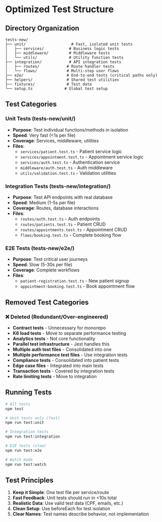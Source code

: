 # Optimized Test Structure

## Directory Organization

```
tests-new/
├── unit/                    # Fast, isolated unit tests
│   ├── services/           # Business logic tests
│   ├── middleware/         # Middleware tests
│   └── utils/              # Utility function tests
├── integration/            # API integration tests
│   ├── routes/            # Route handler tests
│   └── flows/             # Multi-step user flows
├── e2e/                   # End-to-end tests (critical paths only)
├── helpers/               # Shared test utilities
├── fixtures/              # Test data
└── setup.ts              # Global test setup

```

## Test Categories

### Unit Tests (tests-new/unit/)
- **Purpose**: Test individual functions/methods in isolation
- **Speed**: Very fast (<1s per file)
- **Coverage**: Services, middleware, utilities
- **Files**: 
  - `services/patient.test.ts` - Patient service logic
  - `services/appointment.test.ts` - Appointment service logic
  - `services/auth.test.ts` - Authentication service
  - `middleware/auth.test.ts` - Auth middleware
  - `utils/validation.test.ts` - Validation utilities

### Integration Tests (tests-new/integration/)
- **Purpose**: Test API endpoints with real database
- **Speed**: Medium (1-5s per file)
- **Coverage**: Routes, database interactions
- **Files**:
  - `routes/auth.test.ts` - Auth endpoints
  - `routes/patients.test.ts` - Patient CRUD
  - `routes/appointments.test.ts` - Appointment CRUD
  - `flows/booking.test.ts` - Complete booking flow

### E2E Tests (tests-new/e2e/)
- **Purpose**: Test critical user journeys
- **Speed**: Slow (5-30s per file)
- **Coverage**: Complete workflows
- **Files**:
  - `patient-registration.test.ts` - New patient signup
  - `appointment-booking.test.ts` - Book appointment flow

## Removed Test Categories

### ❌ Deleted (Redundant/Over-engineered)
- **Contract tests** - Unnecessary for monorepo
- **K6 load tests** - Move to separate performance testing
- **Analytics tests** - Not core functionality
- **Parallel test infrastructure** - Jest handles this
- **Multiple auth test files** - Consolidated into one
- **Multiple performance test files** - Use integration tests
- **Compliance tests** - Consolidated into patient tests
- **Edge case files** - Integrated into main tests
- **Transaction tests** - Covered by integration tests
- **Rate limiting tests** - Move to integration

## Running Tests

```bash
# All tests
npm test

# Unit tests only (fast)
npm run test:unit

# Integration tests
npm run test:integration

# E2E tests (slow)
npm run test:e2e

# Watch mode
npm run test:watch
```

## Test Principles

1. **Keep it Simple**: One test file per service/route
2. **Fast Feedback**: Unit tests should run in <10s total
3. **Realistic Data**: Use valid test data (CPF, emails, etc.)
4. **Clean Setup**: Use beforeEach for test isolation
5. **Clear Names**: Test names describe behavior, not implementation
